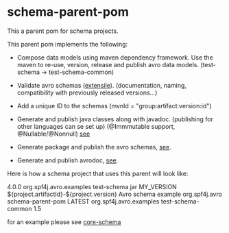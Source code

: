 # schema-parent-pom

This a parent pom for schema projects.

 This parent pom implements the following:

  * Compose data models using maven dependency framework. Use the maven to re-use, version, release and publish avro data models. (test-schema -> test-schema-common)

  * Validate avro schemas ([extensile](http://www.spf4j.org/spf4j-avro-components/maven-avro-schema-plugin/avro-validate-mojo.html)). (documentation, naming,  compatibility with previously released versions...)

  * Add a unique ID to the schemas (mvnId = "group:artifact:version:id")

  * Generate and publish java classes along with javadoc. (publishing for other languages can se set up) (@Immmutable support, @Nullable/@Nonnull) [see](https://bintray.com/zolyfarkas/core/download_file?file_path=org%2Fspf4j%2Favro%2Fexamples%2Ftest-schema%2F1.1%2Ftest-schema-1.1.jar)

  * Generate package and publish the avro schemas, [see](https://bintray.com/zolyfarkas/core/download_file?file_path=org%2Fspf4j%2Favro%2Fexamples%2Ftest-schema%2F1.1%2Ftest-schema-1.1-avsc.jar).
  
  * Generate and publish avrodoc, [see](https://bintray.com/zolyfarkas/core/download_file?file_path=org%2Fspf4j%2Favro%2Fexamples%2Ftest-schema%2F1.1%2Ftest-schema-1.1-avrodoc.jar).


Here is how a schema project that uses this parent will look like:

  <?xml version="1.0" encoding="UTF-8"?>
  <project xmlns="http://maven.apache.org/POM/4.0.0" xmlns:xsi="http://www.w3.org/2001/XMLSchema-instance"       xsi:schemaLocation="http://maven.apache.org/POM/4.0.0 http://maven.apache.org/xsd/maven-4.0.0.xsd">
    <modelVersion>4.0.0</modelVersion>
    <groupId>org.spf4j.avro.examples</groupId>
    <artifactId>test-schema</artifactId>
    <packaging>jar</packaging>
    <version>MY_VERSION</version>
    <name>${project.artifactId}-${project.version}</name>
    <description>Avro schema example</description>
    <parent>
      <groupId>org.spf4j.avro</groupId>
      <artifactId>schema-parent-pom</artifactId>
      <version>LATEST</version>
    </parent>
    <dependencies>
      <dependency> <!-- this schema will re-use schema's from this dependency -->
          <groupId>org.spf4j.avro.examples</groupId>
          <artifactId>test-schema-common</artifactId>
          <version>1.5</version>
      </dependency>
    </dependencies>
  </project>

for an example please see [core-schema](https://github.com/zolyfarkas/core-schema)